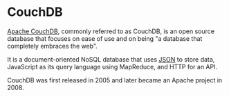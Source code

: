 # CouchDB

[Apache CouchDB](http://couchdb.apache.org/), commonly referred to as CouchDB, is an open source database that focuses on ease of use and on being "a database that completely embraces the web".

It is a document-oriented NoSQL database that uses [JSON](JSON.md) to store data, JavaScript as its query language using MapReduce, and HTTP for an API.

CouchDB was first released in 2005 and later became an Apache project in 2008.

